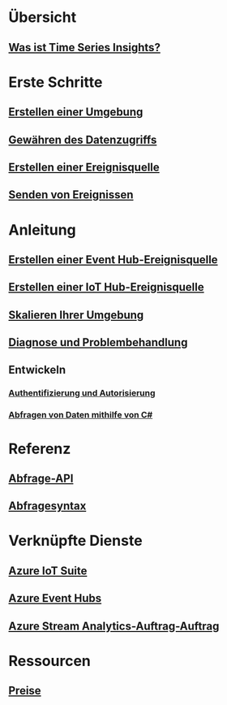 # Übersicht
## [Was ist Time Series Insights?](time-series-insights-overview.md)

# Erste Schritte
## [Erstellen einer Umgebung](time-series-insights-get-started.md)
## [Gewähren des Datenzugriffs](time-series-insights-data-access.md)
## [Erstellen einer Ereignisquelle](time-series-insights-add-event-source.md)
## [Senden von Ereignissen](time-series-insights-send-events.md)

# Anleitung
## [Erstellen einer Event Hub-Ereignisquelle](time-series-insights-how-to-add-an-event-source-eventhub.md)
## [Erstellen einer IoT Hub-Ereignisquelle](time-series-insights-how-to-add-an-event-source-iothub.md)
## [Skalieren Ihrer Umgebung](time-series-insights-how-to-scale-your-environment.md)
## [Diagnose und Problembehandlung](time-series-insights-diagnose-and-solve-problems.md)
## Entwickeln
### [Authentifizierung und Autorisierung](time-series-insights-authentication-and-authorization.md)
### [Abfragen von Daten mithilfe von C#](time-series-insights-query-data-csharp.md)

# Referenz
## [Abfrage-API](/rest/api/time-series-insights/time-series-insights-reference-queryapi)
## [Abfragesyntax](/rest/api/time-series-insights/time-series-insights-reference-query-syntax)

# Verknüpfte Dienste
## [Azure IoT Suite](/azure/iot-suite/)
## [Azure Event Hubs](/azure/event-hubs/)
## [Azure Stream Analytics-Auftrag-Auftrag](/azure/stream-analytics/)

# Ressourcen
## [Preise](https://azure.microsoft.com/pricing/details/time-series-insights/)
